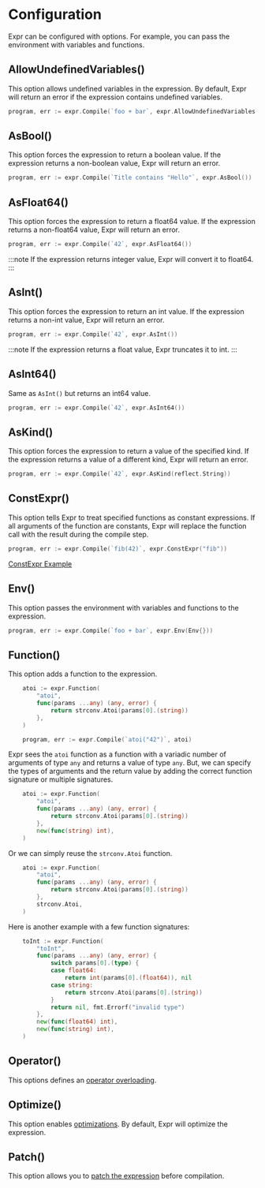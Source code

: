 # Configuration

Expr can be configured with options. For example, you can pass the environment with variables and functions.

## AllowUndefinedVariables()

This option allows undefined variables in the expression. By default, Expr will return an error 
if the expression contains undefined variables.

```go
program, err := expr.Compile(`foo + bar`, expr.AllowUndefinedVariables())
```

## AsBool()

This option forces the expression to return a boolean value. If the expression returns a non-boolean value,
Expr will return an error.

```go
program, err := expr.Compile(`Title contains "Hello"`, expr.AsBool())
```

## AsFloat64()

This option forces the expression to return a float64 value. If the expression returns a non-float64 value,
Expr will return an error.

```go
program, err := expr.Compile(`42`, expr.AsFloat64())
```

:::note
If the expression returns integer value, Expr will convert it to float64.
:::

## AsInt()

This option forces the expression to return an int value. If the expression returns a non-int value,
Expr will return an error.

```go
program, err := expr.Compile(`42`, expr.AsInt())
```

:::note
If the expression returns a float value, Expr truncates it to int.
:::

## AsInt64()

Same as `AsInt()` but returns an int64 value.

```go
program, err := expr.Compile(`42`, expr.AsInt64())
```

## AsKind()

This option forces the expression to return a value of the specified kind. 
If the expression returns a value of a different kind, Expr will return an error.

```go
program, err := expr.Compile(`42`, expr.AsKind(reflect.String))
```

## ConstExpr()

This option tells Expr to treat specified functions as constant expressions. 
If all arguments of the function are constants, Expr will replace the function call with the result 
during the compile step.

```go
program, err := expr.Compile(`fib(42)`, expr.ConstExpr("fib"))
```

[ConstExpr Example](https://pkg.go.dev/github.com/liulinpro/expr?tab=doc#ConstExpr)

## Env()

This option passes the environment with variables and functions to the expression.

```go
program, err := expr.Compile(`foo + bar`, expr.Env(Env{}))
```

## Function()

This option adds a function to the expression.

```go
	atoi := expr.Function(
		"atoi",
		func(params ...any) (any, error) {
			return strconv.Atoi(params[0].(string))
		},
	)

	program, err := expr.Compile(`atoi("42")`, atoi)
```

Expr sees the `atoi` function as a function with a variadic number of arguments of type `any` and returns a value of type `any`. But, we can specify the types of arguments and the return value by adding the correct function
signature or multiple signatures.

```go
	atoi := expr.Function(
		"atoi",
		func(params ...any) (any, error) {
			return strconv.Atoi(params[0].(string))
		},
		new(func(string) int),
	)
```

Or we can simply reuse the `strconv.Atoi` function.

```go
	atoi := expr.Function(
		"atoi",
		func(params ...any) (any, error) {
			return strconv.Atoi(params[0].(string))
		},
		strconv.Atoi,
	)
```

Here is another example with a few function signatures:

```go
	toInt := expr.Function(
		"toInt",
		func(params ...any) (any, error) {
			switch params[0].(type) {
			case float64:
				return int(params[0].(float64)), nil
			case string:
				return strconv.Atoi(params[0].(string))
			}
			return nil, fmt.Errorf("invalid type")
		},
		new(func(float64) int),
		new(func(string) int),
	)
```


## Operator()

This options defines an [operator overloading](Operator-Overloading.md).

## Optimize()

This option enables [optimizations](Internals.md). By default, Expr will optimize the expression.

## Patch()

This option allows you to [patch the expression](Visitor-and-Patch.md) before compilation.

